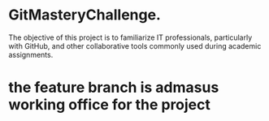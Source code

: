 # GitMasteryChallenge.
The objective of this project is to familiarize IT professionals, particularly with GitHub,
and other collaborative tools commonly used during academic assignments.
# the feature branch is admasus working office for the project
